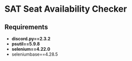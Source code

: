 <h1>SAT Seat Availability Checker </h1>

<h2>Requirements</h2>

- <b>discord.py==2.3.2</b> 
- <b>psutil==5.9.8</b>
- <b>selenium==4.22.0</b>
- seleniumbase==4.28.5</b>


